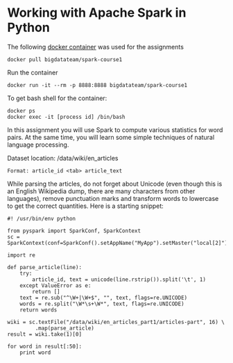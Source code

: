 # Working with Apache Spark in Python

The following [docker container](https://hub.docker.com/r/bigdatateam/spark-course1/) 
was used for the assignments
```
docker pull bigdatateam/spark-course1
```

Run the container
```
docker run -it --rm -p 8888:8888 bigdatateam/spark-course1
```

To get bash shell for the container:
```
docker ps
docker exec -it [process id] /bin/bash
```
In this assignment you will use Spark to compute various statistics for word pairs. At the same time, you will learn some simple techniques of natural language processing.

Dataset location: /data/wiki/en_articles
```
Format: article_id <tab> article_text
```
While parsing the articles, do not forget about Unicode (even though this is 
an English Wikipedia dump, there are many characters from other languages), 
remove punctuation marks and transform words to lowercase to get the correct 
quantities. Here is a starting snippet:
```
#! /usr/bin/env python

from pyspark import SparkConf, SparkContext
sc = SparkContext(conf=SparkConf().setAppName("MyApp").setMaster("local[2]"))

import re

def parse_article(line):
    try:
        article_id, text = unicode(line.rstrip()).split('\t', 1)
    except ValueError as e:
        return []
    text = re.sub("^\W+|\W+$", "", text, flags=re.UNICODE)
    words = re.split("\W*\s+\W*", text, flags=re.UNICODE)
    return words

wiki = sc.textFile("/data/wiki/en_articles_part1/articles-part", 16) \
         .map(parse_article)
result = wiki.take(1)[0]

for word in result[:50]:
    print word
```    